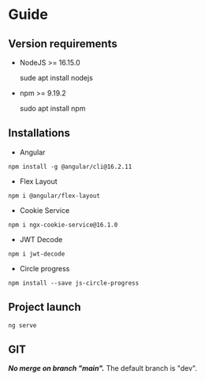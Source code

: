 # Guide

## Version requirements

- NodeJS >= 16.15.0

    sude apt install nodejs

- npm >= 9.19.2

    sudo apt install npm


## Installations

- Angular
```
npm install -g @angular/cli@16.2.11
```

- Flex Layout
```
npm i @angular/flex-layout
```

- Cookie Service
```
npm i ngx-cookie-service@16.1.0
```

- JWT Decode
```
npm i jwt-decode
```
- Circle progress
```
npm install --save js-circle-progress
```

## Project launch
```
ng serve
```

## GIT 

***No merge on branch "main".*** The default branch is "dev".
